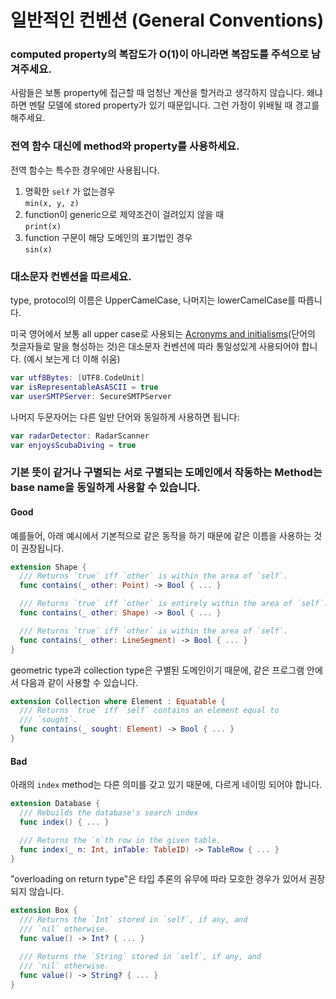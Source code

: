 # 일반적인 컨벤션 \(General Conventions\)

### **computed property의 복잡도가 O\(1\)이 아니라면 복잡도를 주석으로 남겨주세요.**

사람들은 보통 property에 접근할 때 엄청난 계산을 할거라고 생각하지 않습니다. 왜냐하면 멘탈 모델에 stored property가 있기 때문입니다. 그런 가정이 위배될 때 경고를 해주세요.

### **전역 함수 대신에 method와 property를 사용**하세요.

전역 함수는 특수한 경우에만 사용됩니다.  
1. 명확한 `self` 가 없는경우  
`min(x, y, z)`  
2. function이 generic으로 제약조건이 걸려있지 않을 때  
`print(x)`  
3. function 구문이 해당 도메인의 표기법인 경우  
`sin(x)` 

### **대소문자 컨벤션을 따르세요.** 

type, protocol의 이름은 UpperCamelCase, 나머지는 lowerCamelCase를 따릅니다.

미국 영어에서 보통 all upper case로 사용되는 [Acronyms and initialisms](https://en.wikipedia.org/wiki/Acronym)\(단어의 첫글자들로 말을 형성하는 것\)은 대소문자 컨벤션에 따라 통일성있게 사용되어야 합니다. \(예시 보는게 더 이해 쉬움\)

```swift
var utf8Bytes: [UTF8.CodeUnit]
var isRepresentableAsASCII = true
var userSMTPServer: SecureSMTPServer
```

나머지 두문자어는 다른 일반 단어와 동일하게 사용하면 됩니다:

```swift
var radarDetector: RadarScanner
var enjoysScubaDiving = true
```

### 기본 뜻이 같거나 구별되는 서로 구별되는 도메인에서 작동하는 Method는 base name을 동일하게 사용할 수 있습니다.

#### Good

예를들어, 아래 예시에서 기본적으로 같은 동작을 하기 때문에 같은 이름을 사용하는 것이 권장됩니다.

```swift
extension Shape {
  /// Returns `true` iff `other` is within the area of `self`.
  func contains(_ other: Point) -> Bool { ... }

  /// Returns `true` iff `other` is entirely within the area of `self`.
  func contains(_ other: Shape) -> Bool { ... }

  /// Returns `true` iff `other` is within the area of `self`.
  func contains(_ other: LineSegment) -> Bool { ... }
}
```

geometric type과 collection type은 구별된 도메인이기 때문에, 같은 프로그램 안에서 다음과 같이 사용할 수 있습니다.

```swift
extension Collection where Element : Equatable {
  /// Returns `true` iff `self` contains an element equal to
  /// `sought`.
  func contains(_ sought: Element) -> Bool { ... }
}
```

#### Bad

아래의 `index` method는 다른 의미를 갖고 있기 때문에, 다르게 네이밍 되어야 합니다.

```swift
extension Database {
  /// Rebuilds the database's search index
  func index() { ... }

  /// Returns the `n`th row in the given table.
  func index(_ n: Int, inTable: TableID) -> TableRow { ... }
}
```

"overloading on return type"은 타입 추론의 유무에 따라 모호한 경우가 있어서 권장되지 않습니다.

```swift
extension Box {
  /// Returns the `Int` stored in `self`, if any, and
  /// `nil` otherwise.
  func value() -> Int? { ... }

  /// Returns the `String` stored in `self`, if any, and
  /// `nil` otherwise.
  func value() -> String? { ... }
}
```


